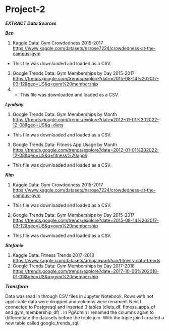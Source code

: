 # Project-2

***EXTRACT Data Sources***

***Ben***

1. Kaggle Data: Gym Crowdedness 2015-2017 https://www.kaggle.com/datasets/nsrose7224/crowdedness-at-the-campus-gym
  - This file was downloaded and loaded as a CSV.
3. Google Trends Data: Gym Memberships by Day 2015-2017 https://trends.google.com/trends/explore?date=2015-08-14%202017-03-12&geo=US&q=gym%20membership
4.  - This file was downloaded and loaded as a CSV.

***Lyndsay***

1. Google Trends Data: Gym Memberships by Month https://trends.google.com/trends/explore?date=2012-01-01%202022-12-08&geo=US&q=diets
  - This file was downloaded and loaded as a CSV.
3. Google Trends Data: Fitness App Usage by Month https://trends.google.com/trends/explore?date=2012-01-01%202022-12-08&geo=US&q=fitness%20apps
  - This file was downloaded and loaded as a CSV.

***Kim*** 

1.  Kaggle Data: Gym Crowdedness 2015-2017 https://www.kaggle.com/datasets/nsrose7224/crowdedness-at-the-campus-gym
  - This file was downloaded and loaded as a CSV.
2. Google Trends Data: Gym Memberships by Day 2015-2017 https://trends.google.com/trends/explore?date=2015-08-14%202017-03-12&geo=US&q=gym%20membership
  - This file was downloaded and loaded as a CSV.

***Stefanie***

1. Kaggle Data: Fitness Trends 2017-2018 https://www.kaggle.com/datasets/aroojanwarkhan/fitness-data-trends
2. Google Trends Data: Gym Memberships by Day 2017-2018 https://trends.google.com/trends/explore?date=2017-10-06%202018-01-09&geo=US&q=gym%20membership

***Transform***

Data was read in through CSV files in Jupyter Notebook. Rows with not applicable data were dropped and columns were renamed. Next I connected to Postgresql and inserted 3 tables (diets_df, fitness_apps_df and gym_membership_df) . In PgAdmin I renamed the columns again to differentiate the datasets before the triple join. With the triple join I created a new table called google_trends_sql.







